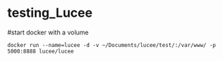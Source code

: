 # testing_Lucee


#start docker with a volume 
````
docker run --name=lucee -d -v ~/Documents/lucee/test/:/var/www/ -p 5000:8888 lucee/lucee
````
